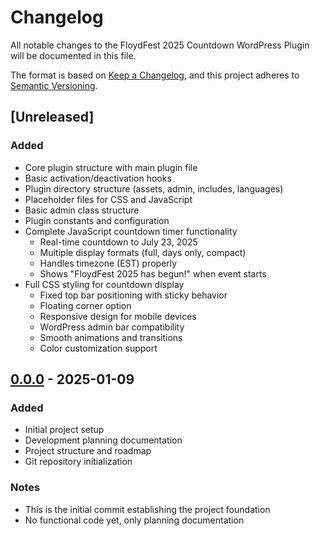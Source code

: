 # Changelog

All notable changes to the FloydFest 2025 Countdown WordPress Plugin will be documented in this file.

The format is based on [Keep a Changelog](https://keepachangelog.com/en/1.0.0/),
and this project adheres to [Semantic Versioning](https://semver.org/spec/v2.0.0.html).

## [Unreleased]

### Added
- Core plugin structure with main plugin file
- Basic activation/deactivation hooks
- Plugin directory structure (assets, admin, includes, languages)
- Placeholder files for CSS and JavaScript
- Basic admin class structure
- Plugin constants and configuration
- Complete JavaScript countdown timer functionality
  - Real-time countdown to July 23, 2025
  - Multiple display formats (full, days only, compact)
  - Handles timezone (EST) properly
  - Shows "FloydFest 2025 has begun!" when event starts
- Full CSS styling for countdown display
  - Fixed top bar positioning with sticky behavior
  - Floating corner option
  - Responsive design for mobile devices
  - WordPress admin bar compatibility
  - Smooth animations and transitions
  - Color customization support

## [0.0.0] - 2025-01-09

### Added
- Initial project setup
- Development planning documentation
- Project structure and roadmap
- Git repository initialization

### Notes
- This is the initial commit establishing the project foundation
- No functional code yet, only planning documentation

[0.0.0]: https://github.com/yourusername/floydfest-countdown/releases/tag/v0.0.0